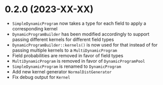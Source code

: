 # 0.2.0 (2023-XX-XX)

- `SimpleDynamicProgram` now takes a type for each field to apply a corresponding kernel
- `DynamicProgramBuilder` has been modified accordingly to support passing different kernels for different field types
- `DynamicProgramBuilder::kernels()` is now used for that instead of for passing multiple kernels to a `MultiDynamicProgram`
- Field probabilities are removed in favor of field types 
- `MultiDynamicProgram` is removed in favor of `DynamicProgramPool`
- `SimpleDynamicProgram` is renamed to `DynamicProgram`
- Add new kernel generator `NormalDistGenerator`
- Fix debug output for `Kernel`
